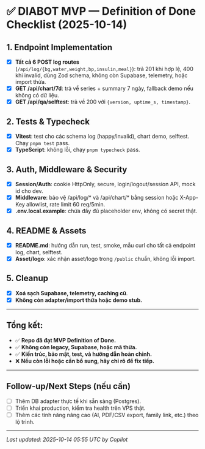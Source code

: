 # ✅ DIABOT MVP — Definition of Done Checklist (2025-10-14)

## 1. Endpoint Implementation
- [x] **Tất cả 6 POST log routes** (`/api/log/{bg,water,weight,bp,insulin,meal}`): trả 201 khi hợp lệ, 400 khi invalid, dùng Zod schema, không còn Supabase, telemetry, hoặc import thừa.
- [x] **GET /api/chart/7d**: trả về series + summary 7 ngày, fallback demo nếu không có dữ liệu.
- [x] **GET /api/qa/selftest**: trả về 200 với `{version, uptime_s, timestamp}`.

## 2. Tests & Typecheck
- [x] **Vitest**: test cho các schema log (happy/invalid), chart demo, selftest. Chạy `pnpm test` pass.
- [x] **TypeScript**: không lỗi, chạy `pnpm typecheck` pass.

## 3. Auth, Middleware & Security
- [x] **Session/Auth**: cookie HttpOnly, secure, login/logout/session API, mock id cho dev.
- [x] **Middleware**: bảo vệ /api/log/* và /api/chart/* bằng session hoặc X-App-Key allowlist, rate limit 60 req/5min.
- [x] **.env.local.example**: chứa đầy đủ placeholder env, không có secret thật.

## 4. README & Assets
- [x] **README.md**: hướng dẫn run, test, smoke, mẫu curl cho tất cả endpoint log, chart, selftest.
- [x] **Asset/logo**: xác nhận asset/logo trong `/public` chuẩn, không lỗi import.

## 5. Cleanup
- [x] **Xoá sạch Supabase, telemetry, caching cũ**.
- [x] **Không còn adapter/import thừa hoặc demo stub.**

---

## Tổng kết:
- ✅ **Repo đã đạt MVP Definition of Done.**
- ✅ **Không còn legacy, Supabase, hoặc mã thừa.**
- ✅ **Kiến trúc, bảo mật, test, và hướng dẫn hoàn chỉnh.**
- ❌ **Nếu còn lỗi hoặc cần bổ sung, hãy chỉ rõ để fix tiếp.**

---

## Follow-up/Next Steps (nếu cần)
- [ ] Thêm DB adapter thực tế khi sẵn sàng (Postgres).
- [ ] Triển khai production, kiểm tra health trên VPS thật.
- [ ] Thêm các tính năng nâng cao (AI, PDF/CSV export, family link, etc.) theo lộ trình.

---

_Last updated: 2025-10-14 05:55 UTC by Copilot_